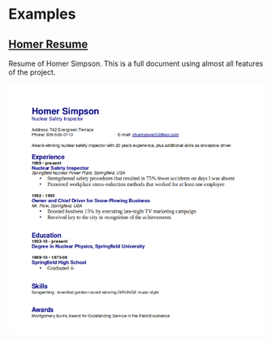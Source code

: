 # Examples

## [Homer Resume](./homer-resume/)

Resume of Homer Simpson. This is a full document using almost all features of the project.

![Screenshot Homer Simpson resume](./homer-resume/screenshot.png)
